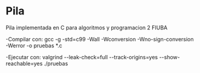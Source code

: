 # Pila
Pila implementada en C para algoritmos y programacion 2 FIUBA

-Compilar con: gcc -g -std=c99 -Wall -Wconversion -Wno-sign-conversion -Werror -o pruebas *.c

-Ejecutar con: valgrind --leak-check=full --track-origins=yes --show-reachable=yes ./pruebas
